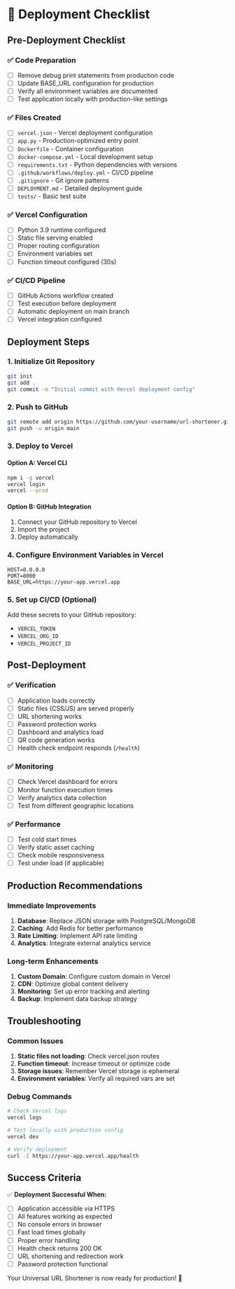 # 🚀 Deployment Checklist

## Pre-Deployment Checklist

### ✅ Code Preparation
- [ ] Remove debug print statements from production code
- [ ] Update BASE_URL configuration for production
- [ ] Verify all environment variables are documented
- [ ] Test application locally with production-like settings

### ✅ Files Created
- [ ] `vercel.json` - Vercel deployment configuration
- [ ] `app.py` - Production-optimized entry point
- [ ] `Dockerfile` - Container configuration
- [ ] `docker-compose.yml` - Local development setup
- [ ] `requirements.txt` - Python dependencies with versions
- [ ] `.github/workflows/deploy.yml` - CI/CD pipeline
- [ ] `.gitignore` - Git ignore patterns
- [ ] `DEPLOYMENT.md` - Detailed deployment guide
- [ ] `tests/` - Basic test suite

### ✅ Vercel Configuration
- [ ] Python 3.9 runtime configured
- [ ] Static file serving enabled
- [ ] Proper routing configuration
- [ ] Environment variables set
- [ ] Function timeout configured (30s)

### ✅ CI/CD Pipeline
- [ ] GitHub Actions workflow created
- [ ] Test execution before deployment
- [ ] Automatic deployment on main branch
- [ ] Vercel integration configured

## Deployment Steps

### 1. Initialize Git Repository
```bash
git init
git add .
git commit -m "Initial commit with Vercel deployment config"
```

### 2. Push to GitHub
```bash
git remote add origin https://github.com/your-username/url-shortener.git
git push -u origin main
```

### 3. Deploy to Vercel

#### Option A: Vercel CLI
```bash
npm i -g vercel
vercel login
vercel --prod
```

#### Option B: GitHub Integration
1. Connect your GitHub repository to Vercel
2. Import the project
3. Deploy automatically

### 4. Configure Environment Variables in Vercel
```
HOST=0.0.0.0
PORT=8000
BASE_URL=https://your-app.vercel.app
```

### 5. Set up CI/CD (Optional)
Add these secrets to your GitHub repository:
- `VERCEL_TOKEN`
- `VERCEL_ORG_ID`
- `VERCEL_PROJECT_ID`

## Post-Deployment

### ✅ Verification
- [ ] Application loads correctly
- [ ] Static files (CSS/JS) are served properly
- [ ] URL shortening works
- [ ] Password protection works
- [ ] Dashboard and analytics load
- [ ] QR code generation works
- [ ] Health check endpoint responds (`/health`)

### ✅ Monitoring
- [ ] Check Vercel dashboard for errors
- [ ] Monitor function execution times
- [ ] Verify analytics data collection
- [ ] Test from different geographic locations

### ✅ Performance
- [ ] Test cold start times
- [ ] Verify static asset caching
- [ ] Check mobile responsiveness
- [ ] Test under load (if applicable)

## Production Recommendations

### Immediate Improvements
1. **Database**: Replace JSON storage with PostgreSQL/MongoDB
2. **Caching**: Add Redis for better performance
3. **Rate Limiting**: Implement API rate limiting
4. **Analytics**: Integrate external analytics service

### Long-term Enhancements
1. **Custom Domain**: Configure custom domain in Vercel
2. **CDN**: Optimize global content delivery
3. **Monitoring**: Set up error tracking and alerting
4. **Backup**: Implement data backup strategy

## Troubleshooting

### Common Issues
1. **Static files not loading**: Check vercel.json routes
2. **Function timeout**: Increase timeout or optimize code
3. **Storage issues**: Remember Vercel storage is ephemeral
4. **Environment variables**: Verify all required vars are set

### Debug Commands
```bash
# Check Vercel logs
vercel logs

# Test locally with production config
vercel dev

# Verify deployment
curl -I https://your-app.vercel.app/health
```

## Success Criteria

✅ **Deployment Successful When:**
- [ ] Application accessible via HTTPS
- [ ] All features working as expected
- [ ] No console errors in browser
- [ ] Fast load times globally
- [ ] Proper error handling
- [ ] Health check returns 200 OK
- [ ] URL shortening and redirection work
- [ ] Password protection functional

Your Universal URL Shortener is now ready for production! 🎉
